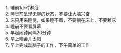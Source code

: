 1. 睡前1小时淋浴
2. 睡觉前呈现无聊的状态，不要让大脑兴奋
3. 床只用来睡觉，如果睡不着，不要躺在床上，不要赖床
4. 睡前不要看屏幕
5. 早起闹钟间隔20分钟
6. 早上晒会儿太阳
7. 早上完成动脑子的工作，下午简单的工作